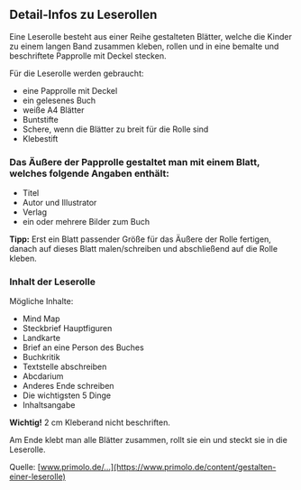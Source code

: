 Detail-Infos zu Leserollen
--------------------------

Eine Leserolle besteht aus einer Reihe gestalteten Blätter, welche die Kinder zu einem langen Band zusammen kleben, rollen und in eine bemalte und beschriftete Papprolle mit Deckel stecken.

Für die Leserolle werden gebraucht:
 - eine Papprolle mit Deckel
 - ein gelesenes Buch
 - weiße A4 Blätter
 - Buntstifte
 - Schere, wenn die Blätter zu breit für die Rolle sind
 - Klebestift

### Das Äußere der Papprolle gestaltet man mit einem Blatt, welches folgende Angaben enthält:

   - Titel  
   - Autor und Illustrator  
   - Verlag  
   - ein oder mehrere Bilder zum Buch  
 
   **Tipp:**
   Erst ein Blatt passender Größe für das Äußere der Rolle fertigen, 
   danach auf dieses Blatt malen/schreiben und abschließend auf die Rolle kleben.

### Inhalt der Leserolle

Mögliche Inhalte:
  - Mind Map  
  - Steckbrief Hauptfiguren  
  - Landkarte  
  - Brief an eine Person des Buches  
  - Buchkritik  
  - Textstelle abschreiben  
  - Abcdarium  
  - Anderes Ende schreiben  
  - Die wichtigsten 5 Dinge  
  - Inhaltsangabe  

   **Wichtig!** 2 cm Kleberand nicht beschriften.

Am Ende klebt man alle Blätter zusammen, rollt sie ein und steckt sie in die Leserolle.

Quelle: [www.primolo.de/...](https://www.primolo.de/content/gestalten-einer-leserolle)
